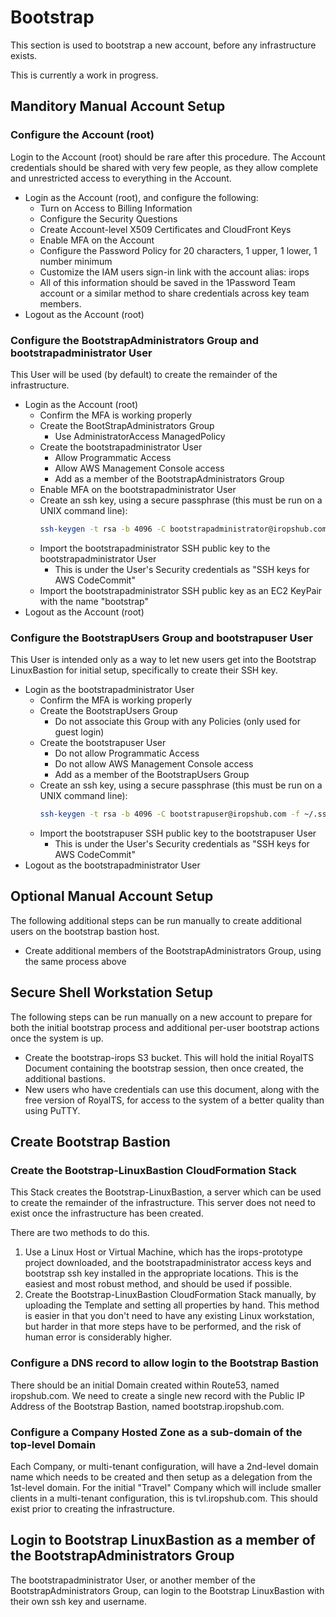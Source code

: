 # Bootstrap

This section is used to bootstrap a new account, before any infrastructure exists.

This is currently a work in progress.

## Manditory Manual Account Setup

### Configure the Account (root)

Login to the Account (root) should be rare after this procedure. The Account credentials should
be shared with very few people, as they allow complete and unrestricted access to everything in
the Account.

- Login as the Account (root), and configure the following:
  - Turn on Access to Billing Information
  - Configure the Security Questions
  - Create Account-level X509 Certificates and CloudFront Keys
  - Enable MFA on the Account
  - Configure the Password Policy for 20 characters, 1 upper, 1 lower, 1 number minimum
  - Customize the IAM users sign-in link with the account alias: irops
  - All of this information should be saved in the 1Password Team account or a similar 
    method to share credentials across key team members.
- Logout as the Account (root)

### Configure the BootstrapAdministrators Group and bootstrapadministrator User

This User will be used (by default) to create the remainder of the infrastructure.

- Login as the Account (root)
  - Confirm the MFA is working properly
  - Create the BootStrapAdministrators Group
    - Use AdministratorAccess ManagedPolicy
  - Create the bootstrapadministrator User
    - Allow Programmatic Access
    - Allow AWS Management Console access
    - Add as a member of the BootstrapAdministrators Group
  - Enable MFA on the bootstrapadministrator User
  - Create an ssh key, using a secure passphrase (this must be run on a UNIX command line):
    ```bash
    ssh-keygen -t rsa -b 4096 -C bootstrapadministrator@iropshub.com -f ~/.ssh/irops_bootstrapadministrator_id_rsa
    ```
  - Import the bootstrapadministrator SSH public key to the bootstrapadministrator User
    - This is under the User's Security credentials as "SSH keys for AWS CodeCommit"
  - Import the bootstrapadministrator SSH public key as an EC2 KeyPair with the name "bootstrap"
- Logout as the Account (root)

### Configure the BootstrapUsers Group and bootstrapuser User

This User is intended only as a way to let new users get into the Bootstrap LinuxBastion for
initial setup, specifically to create their SSH key.

- Login as the bootstrapadministrator User
  - Confirm the MFA is working properly
  - Create the BootstrapUsers Group
    - Do not associate this Group with any Policies (only used for guest login)
  - Create the bootstrapuser User
    - Do not allow Programmatic Access
    - Do not allow AWS Management Console access
    - Add as a member of the BootstrapUsers Group
  - Create an ssh key, using a secure passphrase (this must be run on a UNIX command line):
    ```bash
    ssh-keygen -t rsa -b 4096 -C bootstrapuser@iropshub.com -f ~/.ssh/irops_bootstrapuser_id_rsa
    ```
  - Import the bootstrapuser SSH public key to the bootstrapuser User
    - This is under the User's Security credentials as "SSH keys for AWS CodeCommit"
- Logout as the bootstrapadministrator User

## Optional Manual Account Setup

The following additional steps can be run manually to create additional users on the 
bootstrap bastion host.

- Create additional members of the BootstrapAdministrators Group, using the same process above

## Secure Shell Workstation Setup

The following steps can be run manually on a new account to prepare for both the initial bootstrap
process and additional per-user bootstrap actions once the system is up.

- Create the bootstrap-irops S3 bucket. This will hold the initial RoyalTS Document containing
  the bootstrap session, then once created, the additional bastions.
- New users who have credentials can use this document, along with the free version of RoyalTS,
  for access to the system of a better quality than using PuTTY.

## Create Bootstrap Bastion

### Create the Bootstrap-LinuxBastion CloudFormation Stack

This Stack creates the Bootstrap-LinuxBastion, a server which can be used to create the remainder
of the infrastructure. This server does not need to exist once the infrastructure has been created.

There are two methods to do this.

1.  Use a Linux Host or Virtual Machine, which has the irops-prototype project downloaded, and the 
    bootstrapadministrator access keys and bootstrap ssh key installed in the appropriate locations.
    This is the easiest and most robust method, and should be used if possible.
2.  Create the Bootstrap-LinuxBastion CloudFormation Stack manually, by uploading the Template and
    setting all properties by hand. This method is easier in that you don't need to have any existing
    Linux workstation, but harder in that more steps have to be performed, and the risk of human
    error is considerably higher.

### Configure a DNS record to allow login to the Bootstrap Bastion

There should be an initial Domain created within Route53, named iropshub.com. We need to create a 
single new record with the Public IP Address of the Bootstrap Bastion, named bootstrap.iropshub.com.

### Configure a Company Hosted Zone as a sub-domain of the top-level Domain

Each Company, or multi-tenant configuration, will have a 2nd-level domain name which needs to be
created and then setup as a delegation from the 1st-level domain. For the initial "Travel" Company
which will include smaller clients in a multi-tenant configuration, this is tvl.iropshub.com. This
should exist prior to creating the infrastructure.

## Login to Bootstrap LinuxBastion as a member of the BootstrapAdministrators Group

The bootstrapadministrator User, or another member of the BootstrapAdministrators Group, can login
to the Bootstrap LinuxBastion with their own ssh key and username.
